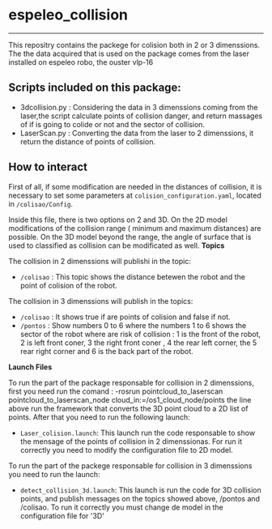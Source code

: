 # espeleo_collision
-------------------------

This repositry contains the packege for colision both in 2 or 3 dimenssions. The the data acquired that is used on the package comes from the laser installed on espeleo robo, the ouster vlp-16

 

## Scripts included on this package:
- 3dcollision.py : Considering the data in 3 dimenssions coming from the laser,the script calculate points of collision danger, and return massages of if is going to colide or not and the sector of collision.
- LaserScan.py : Converting the data from the laser to 2 dimenssions, it return the distance of points of collision.

## How to interact

First of all, if some modification are needed in the distances of collision, it is necessary to set some parameters at `colision_configuration.yaml`, located in `/colisao/Config`. 

Inside this file, there is two options on 2 and 3D. On the 2D model modifications of the collision range ( minimum and maximum distances) are possible. On the 3D model beyond the range, the angle of surface that is used to classified as collision can be modificated as well.
**Topics**

The collision in 2 dimenssions will publishi in the topic:
- `/colisao` : This topic shows the distance betewen the robot and the point of colision of the robot.

The collision in 3 dimenssions will publish in the topics:
- `/colisao` : It shows true if are points of colision and false if not.
- `/pontos` : Show numbers 0 to 6 where the numbers 1 to 6 shows the sector of the robot where are risk of collision : 1 is the front of the robot, 2 is left front coner, 3 the right front coner , 4 the rear left corner, the 5 rear right corner and 6 is the back part of the robot.

**Launch Files**

To run the part of the package responsable for collision in 2 dimenssions, first you need run the comand :
  -rosrun pointcloud_to_laserscan pointcloud_to_laserscan_node cloud_in:=/os1_cloud_node/points
  the line above run the framework that converts the 3D point cloud to a 2D list of points.
After that you need to run the following launch:
- `Laser_colision.launch`: This launch run the code responsable to show the mensage of the points of collision in 2 dimenssionas. For run it correctly you need to modify the configuration file to 2D model.

To run the part of the packege responsable for collision in 3 dimenssions you need to run the launch:
- `detect_collision_3d.launch`: This launch is run the code for 3D collision points, and publish messages on the topics showed above, /pontos and /colisao. To run it correctly you must change de model in the configuration file for '3D'

